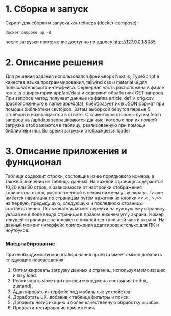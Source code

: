 # 1. Сборка и запуск
Скрипт для сборки и запуска контейнера (docker-compose):
```
docker compose up -d
```
после загрузки приложение доступно по адресу http://127.0.0.1:8085

# 2. Описание решения
Для решения задания использовался фреймворк Next.js, TypeScript в качестве языка программирования, tailwind css и material ui для пользовательского интерфейса. 
Серверная часть расположена в файле route.ts в директории app/api/data и содержит обработчик GET запроса. При запросе метод получает данные из файла article_def_v_orig.csv (расположенного в папке app/data), преобразует их в JSON формат при помощи библиотеки csvtojson. Затем выборкой берутся первые 5 столбцов и возвращаются в ответе.
С клиентской стороны путем fetch запроса на /api/data запрашиваются данные, которые при их полной загрузке отображаются в таблицу, реализованную при помощи библиотеки mui. Во время загрузки отображается loader

# 3. Описание приложения и функционал
Таблица содержит строки, состоящие из ее порядкового номера, а также 5 значений из таблицы данных.
На каждой странице содержится 10,20 или 30 строк, в зависимости от настройки отображения количества строк, расположенной в левом нижнем углу экрана.
Также имеется навигация по страницам путем нажатия на кнопки <<,< , >,>> на первую, предыдущую, следующую и последнюю страницы соответственно. 
Пользователь может перейти на нужную ему страницу, указав ее в поле ввода страницы в правом нижнем углу экрана. Номер текущей страницы расположен в нижней центральной части экрана.
На данный момент интерфейс приложения адаптирован только для ПК и ноутбуков.


### Масштабирование
При необходимости масштабирования проекта имеет смысл добавить следующие нововведения:
1. Оптимизировать загрузку данных и страниц, используя мемоизацию и lazy load.
2. Реализовать store при помощи менеджера состояния (redux, zustand).
3. Адаптировать интерфейс под мобильные устройства.
4. Доработать UX, добавив к таблице фильтры и поиск.
5. Добавить нотификацию и более качественную обработку ошибок.
6. Провести тестирование приложения.
